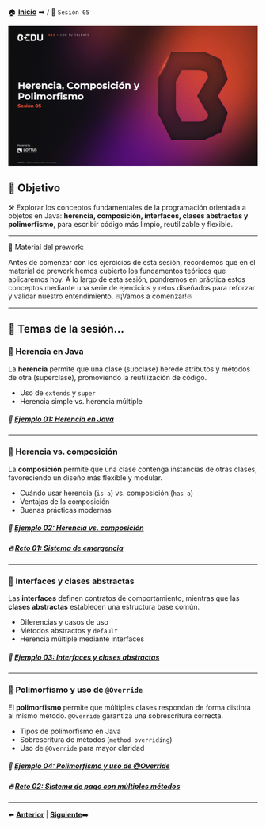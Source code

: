 🏠 [**Inicio**](../Readme.md) ➡️ / 📖 `Sesión 05`

<div align="center">
    <img src="Imagenes/S05.jpg" alt="Sesion_05">
</div>

## 🎯 Objetivo

⚒️ Explorar los conceptos fundamentales de la programación orientada a objetos en Java: **herencia, composición, interfaces, clases abstractas y polimorfismo**, para escribir código más limpio, reutilizable y flexible.

---

📘 Material del prework:

Antes de comenzar con los ejercicios de esta sesión, recordemos que en el material de prework hemos cubierto los fundamentos teóricos que aplicaremos hoy. A lo largo de esta sesión, pondremos en práctica estos conceptos mediante una serie de ejercicios y retos diseñados para reforzar y validar nuestro entendimiento. 
🔥¡Vamos a comenzar!🔥

---

## 📂 Temas de la sesión...


### 📖 Herencia en Java

La **herencia** permite que una clase (subclase) herede atributos y métodos de otra (superclase), promoviendo la reutilización de código.

- Uso de `extends` y `super`
- Herencia simple vs. herencia múltiple

##### 📜 **[Ejemplo 01: Herencia en Java](Ejemplo-01/Readme.md)**
---

### 📖 Herencia vs. composición

La **composición** permite que una clase contenga instancias de otras clases, favoreciendo un diseño más flexible y modular.

- Cuándo usar herencia (`is-a`) vs. composición (`has-a`)
- Ventajas de la composición
- Buenas prácticas modernas

##### 📜 **[Ejemplo 02: Herencia vs. composición](Ejemplo-02/Readme.md)**
##### 🔥 **[Reto 01: Sistema de emergencia](Reto-01/Readme.md)**

---

### 📖 Interfaces y clases abstractas

Las **interfaces** definen contratos de comportamiento, mientras que las **clases abstractas** establecen una estructura base común.

- Diferencias y casos de uso
- Métodos abstractos y `default`
- Herencia múltiple mediante interfaces

##### 📜 **[Ejemplo 03: Interfaces y clases abstractas](Ejemplo-03/Readme.md)**

---

### 📖 Polimorfismo y uso de `@Override`

El **polimorfismo** permite que múltiples clases respondan de forma distinta al mismo método. `@Override` garantiza una sobrescritura correcta.

- Tipos de polimorfismo en Java
- Sobrescritura de métodos (`method overriding`)
- Uso de `@Override` para mayor claridad


##### 📜 **[Ejemplo 04: Polimorfismo y uso de @Override](Ejemplo-04/Readme.md)**
##### 🔥 **[Reto 02: Sistema de pago con múltiples métodos](Reto-02/Readme.md)**

---


⬅️ [**Anterior**](../Sesion-04/Readme.md) | [**Siguiente**](../Sesion-06/Readme.md)➡️
